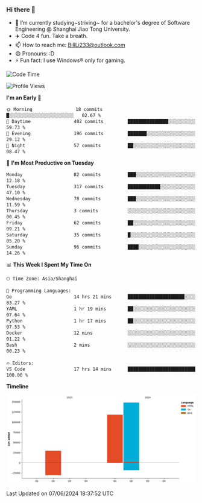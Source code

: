 ### Hi there 👋
- 🌱 I’m currently studying~striving~ for a bachelor's degree of Software Engineering @ Shanghai Jiao Tong University.
- ✈️ Code 4 fun. Take a breath.
- 📫 How to reach me: BillLi233@outlook.com
- 😄 Pronouns: :D
- ⚡ Fun fact: I use Windows® only for gaming.

<!--START_SECTION:waka-->
![Code Time](http://img.shields.io/badge/Code%20Time-210%20hrs%2042%20mins-blue)

![Profile Views](http://img.shields.io/badge/Profile%20Views-14-blue)

**I'm an Early 🐤** 

```text
🌞 Morning                18 commits          █░░░░░░░░░░░░░░░░░░░░░░░░   02.67 % 
🌆 Daytime                402 commits         ███████████████░░░░░░░░░░   59.73 % 
🌃 Evening                196 commits         ███████░░░░░░░░░░░░░░░░░░   29.12 % 
🌙 Night                  57 commits          ██░░░░░░░░░░░░░░░░░░░░░░░   08.47 % 
```
📅 **I'm Most Productive on Tuesday** 

```text
Monday                   82 commits          ███░░░░░░░░░░░░░░░░░░░░░░   12.18 % 
Tuesday                  317 commits         ████████████░░░░░░░░░░░░░   47.10 % 
Wednesday                78 commits          ███░░░░░░░░░░░░░░░░░░░░░░   11.59 % 
Thursday                 3 commits           ░░░░░░░░░░░░░░░░░░░░░░░░░   00.45 % 
Friday                   62 commits          ██░░░░░░░░░░░░░░░░░░░░░░░   09.21 % 
Saturday                 35 commits          █░░░░░░░░░░░░░░░░░░░░░░░░   05.20 % 
Sunday                   96 commits          ████░░░░░░░░░░░░░░░░░░░░░   14.26 % 
```


📊 **This Week I Spent My Time On** 

```text
🕑︎ Time Zone: Asia/Shanghai

💬 Programming Languages: 
Go                       14 hrs 21 mins      █████████████████████░░░░   83.27 % 
YAML                     1 hr 19 mins        ██░░░░░░░░░░░░░░░░░░░░░░░   07.64 % 
Python                   1 hr 17 mins        ██░░░░░░░░░░░░░░░░░░░░░░░   07.53 % 
Docker                   12 mins             ░░░░░░░░░░░░░░░░░░░░░░░░░   01.22 % 
Bash                     2 mins              ░░░░░░░░░░░░░░░░░░░░░░░░░   00.23 % 

🔥 Editors: 
VS Code                  17 hrs 14 mins      █████████████████████████   100.00 % 
```

**Timeline**

![Lines of Code chart](https://raw.githubusercontent.com/GMH233/GMH233/main/assets/bar_graph.png)


 Last Updated on 07/06/2024 18:37:52 UTC
<!--END_SECTION:waka-->

<!--
**GMH233/GMH233** is a ✨ _special_ ✨ repository because its `README.md` (this file) appears on your GitHub profile.

Here are some ideas to get you started:

- 🔭 I’m currently working on ...
- 🌱 I’m currently learning ...
- 👯 I’m looking to collaborate on ...
- 🤔 I’m looking for help with ...
- 💬 Ask me about ...
- 📫 How to reach me: ...
- 😄 Pronouns: ...
- ⚡ Fun fact: ...
-->
